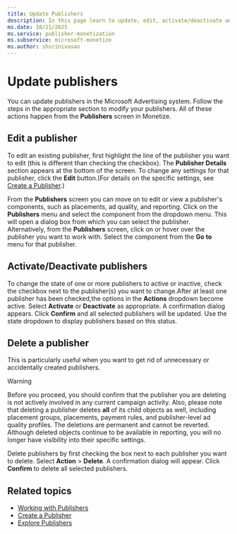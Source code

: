 ```yaml
---
title: Update Publishers
description: In this page learn to update, edit, activate/deactivate and delete a Publisher in the Microsoft Advertising system.
ms.date: 10/21/2025
ms.service: publisher-monetization
ms.subservice: microsoft-monetize
ms.author: shsrinivasan
---
```



# Update publishers

You can update publishers in the Microsoft Advertising system. Follow the steps in the appropriate section to modify your publishers. All of these actions happen from the **Publishers** screen in Monetize.

## Edit a publisher

To edit an existing publisher, first highlight the line of the publisher you want to edit (this is different than checking the checkbox). The **Publisher Details** section appears at the bottom of the screen. To change any settings for that publisher, click the **Edit** button.(For details on the specific settings, see [Create a Publisher](create-a-publisher.md).)

From the **Publishers** screen you can move on to edit or view a publisher's components, such as placements, ad quality, and reporting. Click on the **Publishers** menu and select the component from the dropdown menu. This will open a dialog box from which you can select the publisher. Alternatively, from the **Publishers** screen, click on or hover over the publisher you want to work with. Select the component from the **Go to** menu for that publisher.

## Activate/Deactivate publishers

To change the state of one or more publishers to active or inactive, check the checkbox next to the publisher(s) you want to change.After at least one publisher has been checked,the options in the **Actions** dropdown become active. Select **Activate** or **Deactivate** as appropriate. A confirmation dialog appears. Click **Confirm** and all selected publishers will be updated. Use the state dropdown to display publishers based on this status.

## Delete a publisher

This is particularly useful when you want to get rid of unnecessary or accidentally created publishers.

> [!WARNING]
> Before you proceed, you should confirm that the publisher you are deleting is not actively involved in any current campaign activity. Also, please note that deleting a publisher deletes **all** of its child objects as well, including placement groups, placements, payment rules, and publisher-level ad quality profiles. The deletions are permanent and cannot be reverted. Although deleted objects continue to be available in reporting, you will no longer have visibility into their specific settings.

Delete publishers by first checking the box next to each publisher you want to delete. Select **Action** \> **Delete**. A confirmation dialog will appear. Click **Confirm** to delete all selected publishers.

## Related topics

- [Working with Publishers](working-with-publishers.md)
- [Create a Publisher](create-a-publisher.md)
- [Explore Publishers](explore-publishers.md)
